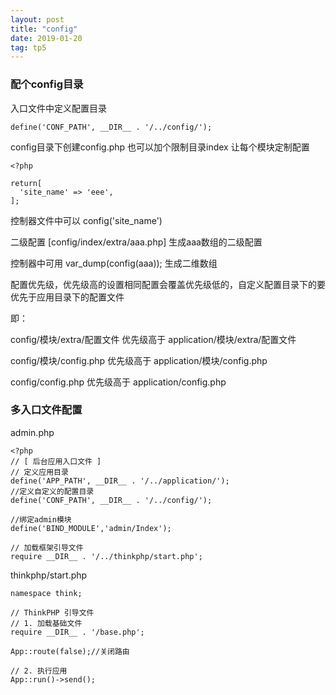 ```yaml
---
layout: post
title: "config"
date: 2019-01-20
tag: tp5
---
```


### 配个config目录

入口文件中定义配置目录

```
define('CONF_PATH', __DIR__ . '/../config/');

```

config目录下创建config.php 也可以加个限制目录index 让每个模块定制配置

```
<?php

return[
  'site_name' => 'eee',
];
```

控制器文件中可以 config('site_name')

二级配置 [config/index/extra/aaa.php] 生成aaa数组的二级配置

控制器中可用 var_dump(config(aaa)); 生成二维数组

配置优先级，优先级高的设置相同配置会覆盖优先级低的，自定义配置目录下的要优先于应用目录下的配置文件

即：

config/模块/extra/配置文件   优先级高于 application/模块/extra/配置文件

config/模块/config.php 优先级高于 application/模块/config.php

config/config.php 优先级高于 application/config.php　　

### 多入口文件配置

admin.php

```
<?php
// [ 后台应用入口文件 ]
// 定义应用目录
define('APP_PATH', __DIR__ . '/../application/');
//定义自定义的配置目录
define('CONF_PATH', __DIR__ . '/../config/');

//绑定admin模块
define('BIND_MODULE','admin/Index');

// 加载框架引导文件
require __DIR__ . '/../thinkphp/start.php';
```

thinkphp/start.php

```
namespace think;

// ThinkPHP 引导文件
// 1. 加载基础文件
require __DIR__ . '/base.php';

App::route(false);//关闭路由

// 2. 执行应用
App::run()->send();
```
